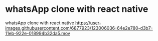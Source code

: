 # whatsApp clone with react native
 whatsApp clone with react native
https://user-images.githubusercontent.com/6877923/123006036-64e2e780-d3b7-11eb-922e-018994b32da5.mov
